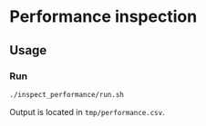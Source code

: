 # Performance inspection

## Usage

### Run
```bash
./inspect_performance/run.sh
```
Output is located in `tmp/performance.csv`.
